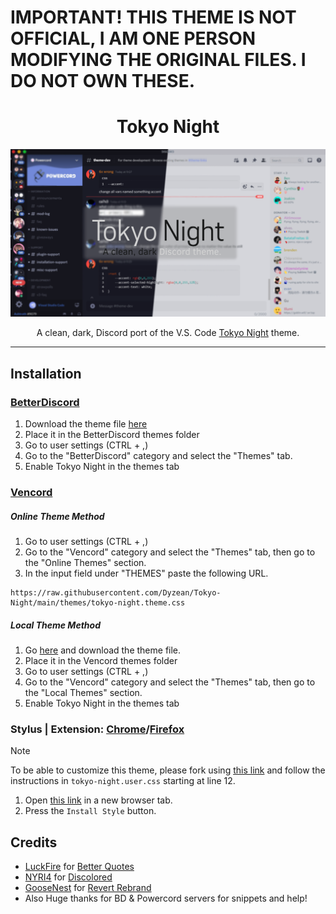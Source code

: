 # IMPORTANT! THIS THEME IS NOT OFFICIAL, I AM ONE PERSON MODIFYING THE ORIGINAL FILES. I DO NOT OWN THESE.
<h1 align="center">Tokyo Night</h1>

![](https://github.com/Dyzean/Tokyo-Night/blob/main/src/assets/preview.png?raw=true)

<p align="center">A clean, dark, Discord port of the V.S. Code <a href="https://github.com/enkia/tokyo-night-vscode-theme">Tokyo Night</a> theme.</p>

---

## Installation

### [BetterDiscord](https://betterdiscord.app)

1. Download the theme file [here](https://betterdiscord.app/Download?id=439)
2. Place it in the BetterDiscord themes folder
3. Go to user settings (CTRL + ,)
4. Go to the "BetterDiscord" category and select the "Themes" tab.
5. Enable Tokyo Night in the themes tab

### [Vencord](https://vencord.dev)

##### Online Theme Method

1. Go to user settings (CTRL + ,)
2. Go to the "Vencord" category and select the "Themes" tab, then go to the "Online Themes" section.
3. In the input field under "THEMES" paste the following URL.
```
https://raw.githubusercontent.com/Dyzean/Tokyo-Night/main/themes/tokyo-night.theme.css
```

##### Local Theme Method

1. Go [here](https://github.com/Dyzean/Tokyo-Night/blob/main/themes/tokyo-night.theme.css) and download the theme file.
2. Place it in the Vencord themes folder
3. Go to user settings (CTRL + ,)
4. Go to the "Vencord" category and select the "Themes" tab, then go to the "Local Themes" section.
5. Enable Tokyo Night in the themes tab

### Stylus | Extension: [Chrome](https://chrome.google.com/webstore/detail/stylus/clngdbkpkpeebahjckkjfobafhncgmne)/[Firefox](https://addons.mozilla.org/en-US/firefox/addon/styl-us)

> [!Note]
> To be able to customize this theme, please fork using [this link](https://github.com/Dyzean/Tokyo-Night/fork) and follow the instructions in `tokyo-night.user.css` starting at line 12.

1. Open [this link](https://github.com/Dyzean/Tokyo-Night/blob/main/themes/tokyo-night.user.css) in a new browser tab.
2. Press the `Install Style` button.

## Credits

- [LuckFire](https://github.com/LuckFire) for [Better Quotes](https://github.com/LuckFire/CSS-Snippets/tree/master/BetterQuotes)
- [NYRI4](https://github.com/NYRI4) for [Discolored](https://github.com/NYRI4/Discolored)
- [GooseNest](https://github.com/Goose-Nest) for [Revert Rebrand](https://github.com/Goose-Nest/GT-RevertRebrand)
- Also Huge thanks for BD & Powercord servers for snippets and help!
